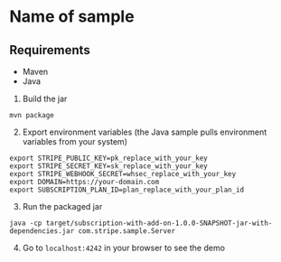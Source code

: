 # Name of sample

## Requirements
* Maven
* Java

1. Build the jar
```
mvn package
```

2. Export environment variables
(the Java sample pulls environment variables from your system)

```
export STRIPE_PUBLIC_KEY=pk_replace_with_your_key
export STRIPE_SECRET_KEY=sk_replace_with_your_key
export STRIPE_WEBHOOK_SECRET=whsec_replace_with_your_key
export DOMAIN=https://your-domain.com
export SUBSCRIPTION_PLAN_ID=plan_replace_with_your_plan_id
```

3. Run the packaged jar
```
java -cp target/subscription-with-add-on-1.0.0-SNAPSHOT-jar-with-dependencies.jar com.stripe.sample.Server
```

4. Go to `localhost:4242` in your browser to see the demo
